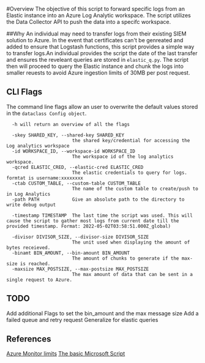 #Overview
The objective of this script to forward specific logs from an Elastic instance into an Azure Log Analytic workspace. The script utilizes the Data Collector API to push the data into a specifc workspace.

##Why
An individual may need to transfer logs from their existing SIEM solution to Azure. In the event that certificates can't be genreated and added to ensure that Logstash functions, this script provides a simple way to transfer logs.An individual provides the script the date of the last transfer and ensures the reveleant queries are stored in `elastic_q.py`. The script then will proceed to query the Elastic instance and chunk the logs into smaller reuests to avoid Azure ingestion limits of 30MB per post request.

 
## CLI Flags
The command line flags allow an user to overwrite the default values stored in the `dataclass Config object`.
```
  -h will return an overview of all the flags

  -skey SHARED_KEY, --shared-key SHARED_KEY
                        the shared key/credential for accessing the Log analytics workspace
  -id WORKSPACE_ID, --workspace-id WORKSPACE_ID
                        The workspace id of the log analytics workspace.
  -qcred ELASTIC_CRED, --elastic-cred ELASTIC_CRED
                        The elastic credentials to query for logs. formtat is username:xxxxxxxx
  -ctab CUSTOM_TABLE, --custom-table CUSTOM_TABLE
                        The name of the custom table to create/push to in Log Analytics
  -path PATH            Give an absolute path to the directory to write debug output

  -timestamp TIMESTAMP  The last time the script was used. This will cause the script to gather most logs from current date till the provided timestamp. Format: 2022-05-02T03:58:51.000Z_global)
 
  -divisor DIVISOR_SIZE, --divisor-size DIVISOR_SIZE
                        The unit used when displaying the amount of bytes receieved.
  -binamt BIN_AMOUNT, --bin-amount BIN_AMOUNT
                        The amount of chunks to generate if the max-size is reached.
  -maxsize MAX_POSTSIZE, --max-postsize MAX_POSTSIZE
                        The max amount of data that can be sent in a single request to Azure.
```
## TODO
   Add additional Flags to set the bin_amount and the max message size
   Add a failed queue and retry request
   Generalize for elastic queries

## References
[Azure Monitor limits](https://docs.microsoft.com/en-us/azure/azure-monitor/service-limits)
[The basic Microsoft Script](https://docs.microsoft.com/en-us/azure/azure-monitor/logs/data-collector-api)


